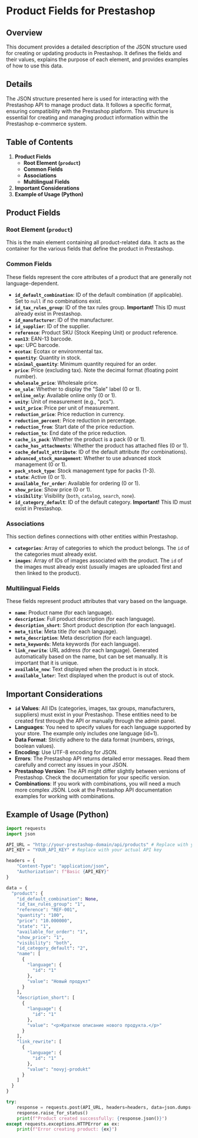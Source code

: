 # Product Fields for Prestashop
## Overview

This document provides a detailed description of the JSON structure used for creating or updating products in Prestashop. It defines the fields and their values, explains the purpose of each element, and provides examples of how to use this data.

## Details

The JSON structure presented here is used for interacting with the Prestashop API to manage product data. It follows a specific format, ensuring compatibility with the Prestashop platform. This structure is essential for creating and managing product information within the Prestashop e-commerce system.

## Table of Contents

1.  **Product Fields**
    *   **Root Element (`product`)**
    *   **Common Fields**
    *   **Associations**
    *   **Multilingual Fields**
2.  **Important Considerations**
3.  **Example of Usage (Python)**

## Product Fields

### Root Element (`product`)

This is the main element containing all product-related data. It acts as the container for the various fields that define the product in Prestashop.

### Common Fields

These fields represent the core attributes of a product that are generally not language-dependent.

*   **`id_default_combination`**: ID of the default combination (if applicable). Set to `null` if no combinations exist.
*   **`id_tax_rules_group`**: ID of the tax rules group. **Important!** This ID must already exist in Prestashop.
*   **`id_manufacturer`**: ID of the manufacturer.
*   **`id_supplier`**: ID of the supplier.
*   **`reference`**: Product SKU (Stock Keeping Unit) or product reference.
*   **`ean13`**: EAN-13 barcode.
*   **`upc`**: UPC barcode.
*   **`ecotax`**: Ecotax or environmental tax.
*   **`quantity`**: Quantity in stock.
*   **`minimal_quantity`**: Minimum quantity required for an order.
*   **`price`**: Price (excluding tax). Note the decimal format (floating point number).
*   **`wholesale_price`**: Wholesale price.
*   **`on_sale`**: Whether to display the "Sale" label (0 or 1).
*   **`online_only`**: Available online only (0 or 1).
*   **`unity`**: Unit of measurement (e.g., "pcs").
*   **`unit_price`**: Price per unit of measurement.
*   **`reduction_price`**: Price reduction in currency.
*   **`reduction_percent`**: Price reduction in percentage.
*   **`reduction_from`**: Start date of the price reduction.
*   **`reduction_to`**: End date of the price reduction.
*   **`cache_is_pack`**: Whether the product is a pack (0 or 1).
*   **`cache_has_attachments`**: Whether the product has attached files (0 or 1).
*   **`cache_default_attribute`**: ID of the default attribute (for combinations).
*   **`advanced_stock_management`**: Whether to use advanced stock management (0 or 1).
*   **`pack_stock_type`**: Stock management type for packs (1-3).
*   **`state`**: Active (0 or 1).
*   **`available_for_order`**: Available for ordering (0 or 1).
*   **`show_price`**: Show price (0 or 1).
*   **`visibility`**: Visibility (`both`, `catalog`, `search`, `none`).
*   **`id_category_default`**: ID of the default category. **Important!** This ID must exist in Prestashop.

### Associations

This section defines connections with other entities within Prestashop.

*   **`categories`**: Array of categories to which the product belongs. The `id` of the categories must already exist.
*   **`images`**: Array of IDs of images associated with the product. The `id` of the images must already exist (usually images are uploaded first and then linked to the product).

### Multilingual Fields

These fields represent product attributes that vary based on the language.

*   **`name`**: Product name (for each language).
*   **`description`**: Full product description (for each language).
*   **`description_short`**: Short product description (for each language).
*   **`meta_title`**: Meta title (for each language).
*   **`meta_description`**: Meta description (for each language).
*   **`meta_keywords`**: Meta keywords (for each language).
*   **`link_rewrite`**: URL address (for each language). Generated automatically based on the name, but can be set manually. It is important that it is unique.
*   **`available_now`**: Text displayed when the product is in stock.
*   **`available_later`**: Text displayed when the product is out of stock.

## Important Considerations

*   **`id` Values**: All IDs (categories, images, tax groups, manufacturers, suppliers) must exist in your Prestashop. These entities need to be created first through the API or manually through the admin panel.
*   **Languages**: You need to specify values for each language supported by your store. The example only includes one language (id=1).
*   **Data Format**: Strictly adhere to the data format (numbers, strings, boolean values).
*   **Encoding**: Use UTF-8 encoding for JSON.
*   **Errors**: The Prestashop API returns detailed error messages. Read them carefully and correct any issues in your JSON.
*   **Prestashop Version**: The API might differ slightly between versions of Prestashop. Check the documentation for your specific version.
*   **Combinations**: If you work with combinations, you will need a much more complex JSON. Look at the Prestashop API documentation examples for working with combinations.

## Example of Usage (Python)

```python
import requests
import json

API_URL = "http://your-prestashop-domain/api/products" # Replace with your actual API URL
API_KEY = "YOUR_API_KEY" # Replace with your actual API key

headers = {
    "Content-Type": "application/json",
    "Authorization": f"Basic {API_KEY}"
}

data = {
  "product": {
    "id_default_combination": None,
    "id_tax_rules_group": "1",
    "reference": "REF-001",
    "quantity": "100",
    "price": "10.000000",
    "state": "1",
    "available_for_order": "1",
    "show_price": "1",
    "visibility": "both",
    "id_category_default": "2",
    "name": [
      {
        "language": {
          "id": "1"
        },
        "value": "Новый продукт"
      }
    ],
    "description_short": [
      {
        "language": {
          "id": "1"
        },
        "value": "<p>Краткое описание нового продукта.</p>"
      }
    ],
    "link_rewrite": [
      {
        "language": {
          "id": "1"
        },
        "value": "novyj-produkt"
      }
    ]
  }
}

try:
    response = requests.post(API_URL, headers=headers, data=json.dumps(data))
    response.raise_for_status()
    print(f"Product created successfully: {response.json()}")
except requests.exceptions.HTTPError as ex:
    print(f"Error creating product: {ex}")